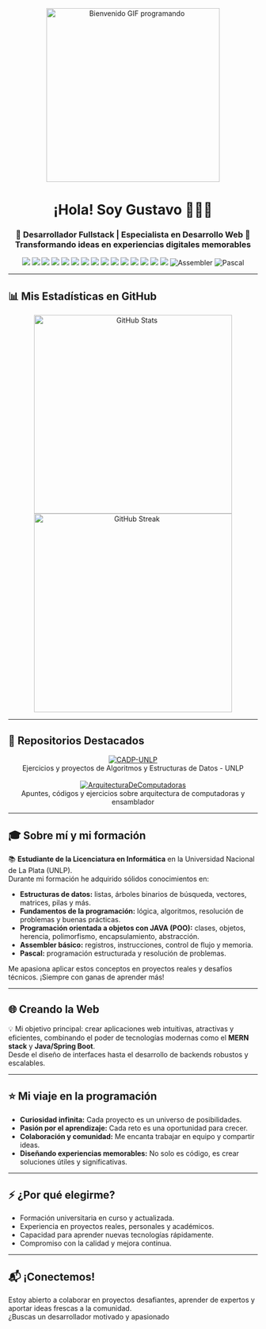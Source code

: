 <div align="center">

  <!-- GIF de bienvenida -->
  <img src="https://media.giphy.com/media/v1.Y2lkPTc5MGI3NjExaTMwbDRoOGZmM2pwZnh2Njg1aXYzMDdlMmp2b21zNmF0Nm43aDF0YSZlcD12MV9naWZzX3NlYXJjaCZjdD1n/Ws6T5PN7wHv3cY8xy8/giphy.gif" alt="Bienvenido GIF programando" width="350"/>

  <h1>¡Hola! Soy Gustavo 👋🧑‍💻</h1>
  <h3>
    🚀 Desarrollador Fullstack | Especialista en Desarrollo Web 🚀 <br/>
    <span>Transformando ideas en experiencias digitales memorables</span>
  </h3>

  <!-- Badges de tecnologías -->
  <p align="center">
    <img src="https://img.shields.io/badge/MongoDB-47A248?style=for-the-badge&logo=mongodb&logoColor=white"/>
    <img src="https://img.shields.io/badge/Express.js-000000?style=for-the-badge&logo=express&logoColor=white"/>
    <img src="https://img.shields.io/badge/React-20232A?style=for-the-badge&logo=react&logoColor=61DAFB"/>
    <img src="https://img.shields.io/badge/Node.js-339933?style=for-the-badge&logo=nodedotjs&logoColor=white"/>
    <img src="https://img.shields.io/badge/Java-007396?style=for-the-badge&logo=java&logoColor=white"/>
    <img src="https://img.shields.io/badge/SpringBoot-6DB33F?style=for-the-badge&logo=springboot&logoColor=white"/>
    <img src="https://img.shields.io/badge/Socket.io-010101?style=for-the-badge&logo=socket.io&logoColor=white"/>
    <img src="https://img.shields.io/badge/HTML5-E34F26?style=for-the-badge&logo=html5&logoColor=white"/>
    <img src="https://img.shields.io/badge/CSS3-1572B6?style=for-the-badge&logo=css3&logoColor=white"/>
    <img src="https://img.shields.io/badge/JavaScript-F7DF1E?style=for-the-badge&logo=javascript&logoColor=black"/>
    <img src="https://img.shields.io/badge/Redux-764ABC?style=for-the-badge&logo=redux&logoColor=white"/>
    <img src="https://img.shields.io/badge/Postman-FF6C37?style=for-the-badge&logo=postman&logoColor=white"/>
    <img src="https://img.shields.io/badge/Git-F05032?style=for-the-badge&logo=git&logoColor=white"/>
    <img src="https://img.shields.io/badge/GitHub-181717?style=for-the-badge&logo=github&logoColor=white"/>
    <img src="https://img.shields.io/badge/VSCode-007ACC?style=for-the-badge&logo=visualstudiocode&logoColor=white"/>
    <img src="https://img.shields.io/badge/Assembler-525252?style=for-the-badge&logo=gnu&logoColor=white" alt="Assembler"/>
    <img src="https://img.shields.io/badge/Pascal-0D5AA7?style=for-the-badge&logo=pascal&logoColor=white" alt="Pascal"/>
  </p>  

</div>

---

## 📊 Mis Estadísticas en GitHub

<div align="center">
  <img src="https://github-readme-stats.vercel.app/api?username=Gustavo-Alexander-Vasquez-More&show_icons=true&theme=radical" alt="GitHub Stats" width="400"/>
  <img src="https://github-readme-streak-stats.herokuapp.com/?user=Gustavo-Alexander-Vasquez-More&theme=radical" alt="GitHub Streak" width="400"/>
</div>

---

## 📁 Repositorios Destacados

<div align="center">

  <a href="https://github.com/Gustavo-Alexander-Vasquez-More/CADP-UNLP" target="_blank">
    <img src="https://img.shields.io/badge/CADP--UNLP-blue?style=for-the-badge&logo=github" alt="CADP-UNLP"/>
  </a>
  <br>
  <span>Ejercicios y proyectos de Algoritmos y Estructuras de Datos - UNLP</span>
  <br><br>
  <a href="https://github.com/Gustavo-Alexander-Vasquez-More/ArquitecturaDeComputadoras" target="_blank">
    <img src="https://img.shields.io/badge/ArquitecturaDeComputadoras-green?style=for-the-badge&logo=github" alt="ArquitecturaDeComputadoras"/>
  </a>
  <br>
  <span>Apuntes, códigos y ejercicios sobre arquitectura de computadoras y ensamblador</span>
  
  <!-- Agrega más repositorios aquí siguiendo el mismo patrón -->
</div>

---

## 🎓 Sobre mí y mi formación

📚 **Estudiante de la Licenciatura en Informática** en la Universidad Nacional de La Plata (UNLP).  
Durante mi formación he adquirido sólidos conocimientos en:

- **Estructuras de datos:** listas, árboles binarios de búsqueda, vectores, matrices, pilas y más.
- **Fundamentos de la programación:** lógica, algoritmos, resolución de problemas y buenas prácticas.
- **Programación orientada a objetos con JAVA (POO):** clases, objetos, herencia, polimorfismo, encapsulamiento, abstracción.
- **Assembler básico:** registros, instrucciones, control de flujo y memoria.
- **Pascal:** programación estructurada y resolución de problemas.

Me apasiona aplicar estos conceptos en proyectos reales y desafíos técnicos. ¡Siempre con ganas de aprender más!

---

## 🌐 Creando la Web

💡 Mi objetivo principal: crear aplicaciones web intuitivas, atractivas y eficientes, combinando el poder de tecnologías modernas como el **MERN stack** y **Java/Spring Boot**.  
Desde el diseño de interfaces hasta el desarrollo de backends robustos y escalables.

---

## ⭐ Mi viaje en la programación

- **Curiosidad infinita:** Cada proyecto es un universo de posibilidades.
- **Pasión por el aprendizaje:** Cada reto es una oportunidad para crecer.
- **Colaboración y comunidad:** Me encanta trabajar en equipo y compartir ideas.
- **Diseñando experiencias memorables:** No solo es código, es crear soluciones útiles y significativas.

---

## ⚡ ¿Por qué elegirme?

- Formación universitaria en curso y actualizada.
- Experiencia en proyectos reales, personales y académicos.
- Capacidad para aprender nuevas tecnologías rápidamente.
- Compromiso con la calidad y mejora continua.

---

## 📬 ¡Conectemos!

Estoy abierto a colaborar en proyectos desafiantes, aprender de expertos y aportar ideas frescas a la comunidad.  
¿Buscas un desarrollador motivado y apasionado
